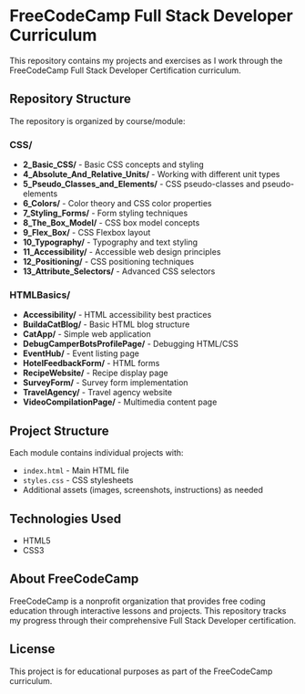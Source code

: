 # FreeCodeCamp Full Stack Developer Curriculum

This repository contains my projects and exercises as I work through the FreeCodeCamp Full Stack Developer Certification curriculum.

## Repository Structure

The repository is organized by course/module:

### CSS/
- **2_Basic_CSS/** - Basic CSS concepts and styling
- **4_Absolute_And_Relative_Units/** - Working with different unit types
- **5_Pseudo_Classes_and_Elements/** - CSS pseudo-classes and pseudo-elements
- **6_Colors/** - Color theory and CSS color properties
- **7_Styling_Forms/** - Form styling techniques
- **8_The_Box_Model/** - CSS box model concepts
- **9_Flex_Box/** - CSS Flexbox layout
- **10_Typography/** - Typography and text styling
- **11_Accessibility/** - Accessible web design principles
- **12_Positioning/** - CSS positioning techniques
- **13_Attribute_Selectors/** - Advanced CSS selectors

### HTMLBasics/
- **Accessibility/** - HTML accessibility best practices
- **BuildaCatBlog/** - Basic HTML blog structure
- **CatApp/** - Simple web application
- **DebugCamperBotsProfilePage/** - Debugging HTML/CSS
- **EventHub/** - Event listing page
- **HotelFeedbackForm/** - HTML forms
- **RecipeWebsite/** - Recipe display page
- **SurveyForm/** - Survey form implementation
- **TravelAgency/** - Travel agency website
- **VideoCompilationPage/** - Multimedia content page

## Project Structure

Each module contains individual projects with:
- `index.html` - Main HTML file
- `styles.css` - CSS stylesheets
- Additional assets (images, screenshots, instructions) as needed

## Technologies Used

- HTML5
- CSS3

## About FreeCodeCamp

FreeCodeCamp is a nonprofit organization that provides free coding education through interactive lessons and projects. This repository tracks my progress through their comprehensive Full Stack Developer certification.

## License

This project is for educational purposes as part of the FreeCodeCamp curriculum.
